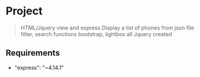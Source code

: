 # Project

> HTML/Jquery view and express
>Display a list of phones from json file
>filter, search functions
>bootstrap, lightbox
>all Jquery created


## Requirements

- "express": "~4.14.1"


